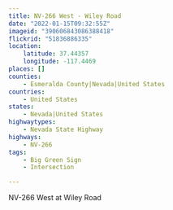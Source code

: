 ```yaml
---
title: NV-266 West - Wiley Road
date: "2022-01-15T09:32:55Z"
imageid: "390606843086388418"
flickrid: "51836886335"
location:
    latitude: 37.44357
    longitude: -117.4469
places: []
counties:
    - Esmeralda County|Nevada|United States
countries:
    - United States
states:
    - Nevada|United States
highwaytypes:
    - Nevada State Highway
highways:
    - NV-266
tags:
    - Big Green Sign
    - Intersection

---
```

NV-266 West at Wiley Road